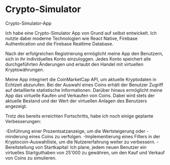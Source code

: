 # Crypto-Simulator
Crypto-Simulator-App

Ich habe eine Crypto-Simulator App von Grund auf selbst entwickelt. Ich nutzte dabei moderne Technologien wie React Native, Firebase Authentication und die Firebase Realtime Database.

Nach der erfolgreichen Registrierung ermöglicht meine App den Benutzern, sich in ihr individuelles Konto einzuloggen. Jedes Konto speichert alle durchgeführten Änderungen und erlaubt den Handel mit virtuellen Kryptowährungen.

Meine App integriert die CoinMarketCap API, um aktuelle Kryptodaten in Echtzeit abzurufen. Bei der Auswahl eines Coins erhält der Benutzer Zugriff auf detaillierte statistische Informationen. Darüber hinaus ermöglicht meine App das virtuelle Kaufen und Verkaufen von Coins. Dabei wird stets der aktuelle Bestand und der Wert der virtuellen Anlagen des Benutzers angezeigt.

Trotz des bereits erreichten Fortschritts, habe ich noch einige geplante Verbesserungen:

-Einführung einer Prozentsatzanzeige, um die Wertsteigerung oder -minderung eines Coins zu verfolgen.
-Implementierung eines Filters in der Kryptocoin-Auswahlliste, um die Nutzererfahrung weiter zu verbessern.
-Bereitstellung von Startkapital: Ich plane, jedem neuen Benutzer ein virtuelles Startguthaben von 25'000 zu gewähren, um den Kauf und      Verkauf von Coins zu simulieren.
